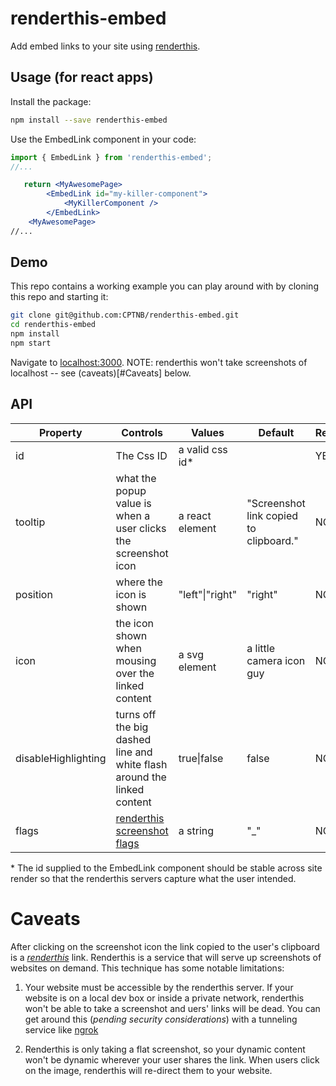 # renderthis-embed
Add embed links to your site using [renderthis](https://renderthis.app).

<demo gif>



## Usage (for react apps)
Install the package:
```sh
npm install --save renderthis-embed
```

Use the EmbedLink component in your code:
```jsx
import { EmbedLink } from 'renderthis-embed';
//...

   return <MyAwesomePage>
        <EmbedLink id="my-killer-component">
            <MyKillerComponent />
        </EmbedLink>
    <MyAwesomePage>
//...
```

## Demo
<demo link>

This repo contains a working example you can play around with by cloning this repo and starting it:

```sh
git clone git@github.com:CPTNB/renderthis-embed.git
cd renderthis-embed
npm install
npm start
```
Navigate to [localhost:3000](http://localhost:3000).  NOTE: renderthis won't take screenshots of localhost -- see (caveats)[#Caveats] below.

## API
| **Property**        | **Controls**                                                            | **Values**      | **Default**                            | **Required** |
|---------------------|-------------------------------------------------------------------------|-----------------|----------------------------------------|--------------|
| id                  | The Css ID                                                              | a valid css id\*  |                                  | YES          |
| tooltip             | what the popup value is when a user clicks the screenshot icon          | a react element | "Screenshot link copied to clipboard." | NO           |
| position            | where the icon is shown                                                 | "left"\|"right" | "right"                                | NO           |
| icon                | the icon shown when mousing over the linked content                     | a svg element   | a little camera icon guy               | NO           |
| disableHighlighting | turns off the big dashed line and white flash around the linked content | true\|false     | false                                  | NO           |
| flags               | [renderthis screenshot flags](https://renderthis.app/docs/flags)        | a string        | "_"                                    | NO           |

\* The id supplied to the EmbedLink component should be stable across site render so that the renderthis servers capture what the user intended.
# Caveats
After clicking on the screenshot icon the link copied to the user's clipboard is a *[renderthis](https://renderthis.app)* link.  Renderthis is a service that will serve up screenshots of websites on demand.  This technique has some notable limitations:

1. Your website must be accessible by the renderthis server.  If your website is on a local dev box or inside a private network, renderthis won't be able to take a screenshot and uers' links will be dead.  You can get around this (*pending security considerations*) with a tunneling service like [ngrok](ngrok.com)

2. Renderthis is only taking a flat screenshot, so your dynamic content won't be dynamic wherever your user shares the link. When users click on the image, renderthis will re-direct them to your website.
